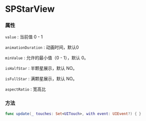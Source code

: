 # SPStarView



### 属性

`value` : 当前值 0 - 1

`animationDuration` : 动画时间，默认0

`minValue` : 允许的最小值（0 - 1），默认 0。

`isHalfStar` : 半颗星展示，默认 NO。

`isFullStar` : 满颗星展示，默认 NO。

`aspectRatio` : 宽高比



### 方法

```swift
func update(_ touches: Set<UITouch>, with event: UIEvent?) { }
```



